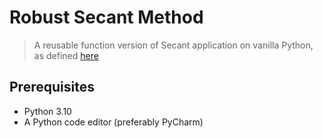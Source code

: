 # Robust Secant Method
> A reusable function version of Secant application on vanilla Python, as defined [here](https://github.com/BillyAddlers/secant-method)

## Prerequisites
- Python 3.10
- A Python code editor (preferably PyCharm)
